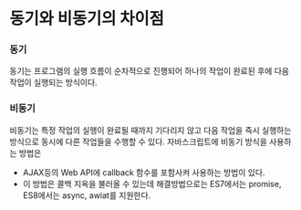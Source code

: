 # 동기와 비동기의 차이점

### 동기

동기는 프로그램의 실행 흐름이 순차적으로 진행되어 하나의 작업이 완료된 후에 다음 작업이 실행되는 방식이다.

### 비동기

비동기는 특정 작업의 실행이 완료될 때까지 기다리지 않고 다음 작업을 즉시 실행하는 방식으로 동시에 다른 작업들을 수행할 수 있다.
자바스크립트에 비동기 방식을 사용하는 방법은

- AJAX등의 Web API에 callback 함수를 포함사켜 사용하는 방법이 있다.
- 이 방법은 콜백 지옥을 불러올 수 있는데 해결방법으로는 ES7에서는 promise, ES8에서는 async, awiat를 지원한다.

